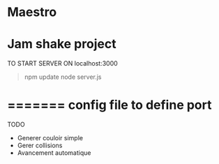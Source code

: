 Maestro
=======

Jam shake project
=======

TO START SERVER ON localhost:3000
> npm update
>node server.js

=======
config file to define port
=======

TODO

- Generer couloir simple
- Gerer collisions
- Avancement automatique

